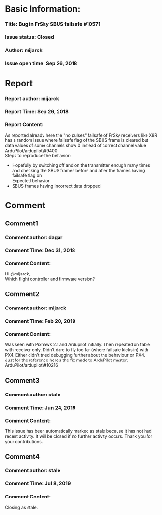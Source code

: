 # Basic Information:
### Title:  Bug in FrSky SBUS failsafe #10571 
### Issue status: Closed
### Author: mijarck
### Issue open time: Sep 26, 2018
# Report
### Report author: mijarck
### Report Time: Sep 26, 2018
### Report Content:   
As reported already here the "no pulses" failsafe of FrSky receivers like X8R has a random issue where failsafe flag of the SBUS frame is cleared but data values of some channels show 0 instead of correct channel value  
ArduPilot/ardupilot\\\#9400  
Steps to reproduce the behavior:  
- Hopefully by switching off and on the transmitter enough many times and checking the SBUS frames before and after the frames having failsafe flag on  
Expected behavior  
- SBUS frames having incorrect data dropped  

# Comment
## Comment1
### Comment author: dagar
### Comment Time: Dec 31, 2018
### Comment Content:   
Hi @mijarck,  
Which flight controller and firmware version?  

## Comment2
### Comment author: mijarck
### Comment Time: Feb 20, 2019
### Comment Content:   
Was seen with Pixhawk 2.1 and Ardupilot initially. Then repeated on table with receiver only. Didn’t dare to fly too far (where failsafe kicks in) with PX4. Either didn’t tried debugging further about the behaviour on PX4.  
Just for the reference here’s the fix made to ArduPilot master: ArduPilot/ardupilot\\\#10216  

## Comment3
### Comment author: stale
### Comment Time: Jun 24, 2019
### Comment Content:   
This issue has been automatically marked as stale because it has not had recent activity. It will be closed if no further activity occurs. Thank you for your contributions.  

## Comment4
### Comment author: stale
### Comment Time: Jul 8, 2019
### Comment Content:   
Closing as stale.  

